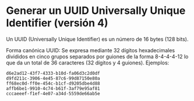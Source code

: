 # Generar un UUID Universally Unique Identifier (versión 4)

Un UUID (Universally Unique Identifier) es un número de 16 bytes (128 bits). 

Forma canónica UUID: Se expresa mediante 32 dígitos hexadecimales divididos en cinco grupos separados por guiones de la forma 8-4-4-4-12 lo que da un total de 36 caracteres (32 dígitos y 4 guiones). Ejemplos:

    d6e2ad12-43f7-4333-b10d-fa06d3c2d0df
    d9fd211c-3906-4e45-87c6-99d87150e80a
    ff68ec0d-ff0e-454c-b1cf-d9205dbe4d88
    affb6be1-9910-4c74-b61f-3af79e95af81
    cccaeeef-f1ef-4e07-a34d-5559de66ab5e
